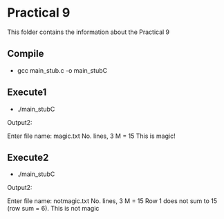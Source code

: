 # Practical 9

This folder contains the information about the Practical 9

## Compile

* gcc main_stub.c -o main_stubC

## Execute1

* ./main_stubC

Output2: 

Enter file name: magic.txt
No. lines, 3
M = 15
This is magic!

## Execute2

* ./main_stubC

Output2: 

Enter file name: notmagic.txt
No. lines, 3
M = 15
Row 1 does not sum to 15 (row sum = 6).
This is not magic
